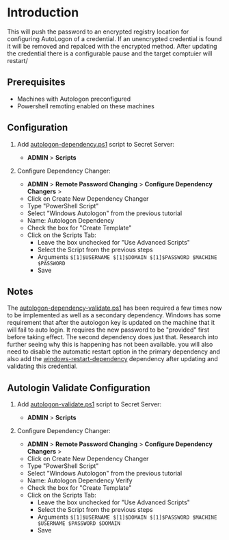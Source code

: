 # Introduction

This will push the password to an encrypted registry location for configuring AutoLogon of a credential. If an unencrypted credential is found it will be removed and repalced with the encrypted method. After updating the credential there is a configurable pause and the target comptuier will restart/

## Prerequisites

- Machines with Autologon preconfigured
- Powershell remoting enabled on these machines

## Configuration

1. Add [autologon-dependency.ps1](autologon-dependency.ps1) script to Secret Server:
   - **ADMIN** > **Scripts**
     
2. Configure Dependency Changer:
   - **ADMIN** > **Remote Password Changing** > **Configure Dependency Changers** >
   - Click on Create New Dependency Changer
   - Type "PowerShell Script"
   - Select "Windows Autologon" from the previous tutorial
   - Name: Autologon Dependency
   - Check the box for "Create Template"
   - Click on the Scripts Tab:
      - Leave the box unchecked for "Use Advanced Scripts"
      - Select the Script from the previous steps
      - Arguments `$[1]$USERNAME $[1]$DOMAIN $[1]$PASSWORD $MACHINE $PASSWORD`
      - Save

## Notes

The [autologon-dependency-validate.ps1](autologon-dependency-validate.ps1) has been required a few times now to be implemented as well as a secondary dependency. Windows has some requirement that after the autologon key is updated on the machine that it will fail to auto login. It requires the new password to be "provided" first before taking effect. The second dependency does just that. Research into further seeing why this is happening has not been available. you will also need to disable the automatic restart option in the primary dependency and also add the [windows-restart-dependency](../windows-restart-dependency) dependency after updating and validating this credential.

## Autologin Validate Configuration

1. Add [autologon-validate.ps1](autologon-validate.ps1) script to Secret Server:
   - **ADMIN** > **Scripts**

2. Configure Dependency Changer:
   - **ADMIN** > **Remote Password Changing** > **Configure Dependency Changers** >
   - Click on Create New Dependency Changer
   - Type "PowerShell Script"
   - Select "Windows Autologon" from the previous tutorial
   - Name: Autologon Dependency Verify
   - Check the box for "Create Template"
   - Click on the Scripts Tab:
      - Leave the box unchecked for "Use Advanced Scripts"
      - Select the Script from the previous steps
      - Arguments `$[1]$USERNAME $[1]$DOMAIN $[1]$PASSWORD $MACHINE $USERNAME $PASSWORD $DOMAIN`
      - Save
